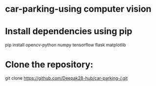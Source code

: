 # car-parking-using computer vision
# Install dependencies using pip
pip install opencv-python numpy tensorflow flask matplotlib

# Clone the repository:
git clone https://github.com/Deepak28-hub/car-parking-/.git

